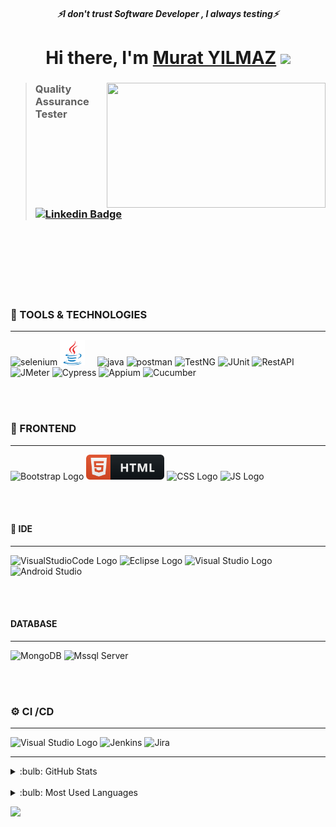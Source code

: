 <h5 align="center">
   <i>⚡️I don't trust Software Developer , I always testing⚡️</i>
</h5>
<div align="center">
   <h1>Hi there, I'm <a href="https://www.linkedin.com/in/murat-yilmaz-2b4322187/">Murat YILMAZ</a> 
      <img src="https://media.giphy.com/media/hvRJCLFzcasrR4ia7z/giphy.gif" width="25px"> 
   </h1>  
</div>
<div>
   <img src="https://uploads.toptal.io/blog/image/91302/toptal-blog-image-1434578005589-4e6897ec04cc0b3c7075b9b011ee915c.gif" align="right" width="350" height="200" >

   > ### Quality Assurance Tester   [![Linkedin Badge](https://img.shields.io/badge/-LinkedIn-blue?style=flat-square&logo=Linkedin&logoColor=white)](https://www.linkedin.com/in/murat-yilmaz-2b4322187/)
   <br/>
   <br/>
   <br/>
   <br/>
   <br/>
   <br/>
</div>

### 🔗 TOOLS & TECHNOLOGIES
---

<p align="left">
   <img src="https://raw.githubusercontent.com/detain/svg-logos/780f25886640cef088af994181646db2f6b1a3f8/svg/selenium-logo.svg" alt="selenium"  height="40"/> 
<img src="https://raw.githubusercontent.com/devicons/devicon/master/icons/java/java-original.svg" alt="java" height="40"/>
&nbsp;&nbsp;&nbsp;
<img src="https://user-images.githubusercontent.com/33158051/103466428-2bd48f00-4d13-11eb-8d30-4602a442bfad.png" alt="java" height="40"> 
<img src="https://westfax.com/img/Postman_Logo.svg" alt="postman" height="40"/>  
<img src="https://user-images.githubusercontent.com/81934354/180577097-fa1faeea-46f3-4ff4-a57a-30a363d261ac.png" height="40" alt="TestNG"> 
<img src="https://user-images.githubusercontent.com/81934354/180577099-99a16421-fa06-46ea-aa04-d53668f726f5.png" height="40" alt="JUnit"> 
<img src="https://svgshare.com/i/jKN.svg" height="40" alt="RestAPI"> 
<img src="https://svn.apache.org/repos/asf/jmeter/site/images/logo.svg" height="40" alt="JMeter"> 
<img src="https://upload.wikimedia.org/wikipedia/commons/a/a4/Cypress.png" height="40" alt="Cypress"> 
<img src="https://www.keytorc.com/wp-content/uploads/2014/08/appium.png" height="40" alt="Appium"> 
<img src="https://svgshare.com/i/jMU.svg" height="40" alt="Cucumber"> 
</p>

<br/>
<br/>

### 🔗 FRONTEND
---
<p align="left">
<img src="https://svgshare.com/i/jMe.svg" alt="Bootstrap Logo" height="40"/>
<img src="https://raw.githubusercontent.com/8bithemant/8bithemant/master/svg/dev/languages/html.svg" alt="HTML Logo" height="40"/>
<img src="https://www.vectorlogo.zone/logos/w3_css/w3_css-ar21.svg" alt="CSS Logo" height="40"/>
<img src="https://repository-images.githubusercontent.com/161459736/524e6f00-8313-11e9-9c74-51546bca55a3" alt="JS Logo" height="40"/>

</p>

<br/>
<br/>

#### 🔧 IDE
---
<p align="left">

<img src="https://docs.toradex.com/107819-visual-studio-code-logo-2020.svg" alt="VisualStudioCode Logo" height="40"/>      
<img src="https://upload.wikimedia.org/wikipedia/commons/d/d0/Eclipse-Luna-Logo.svg" alt="Eclipse Logo" height="40"/>
<img src="https://upload.wikimedia.org/wikipedia/commons/1/19/Visual_Studio_2012_logo_and_wordmark.svg" alt="Visual Studio Logo" height="40"/>
<img src="https://user-images.githubusercontent.com/81934354/180577101-bc67bc5e-6244-4486-960e-dc0cad8b82a0.png" height="40" alt="Android Studio"></p>

</p>
<br/>
<br/>
   
#### DATABASE
---
<p align="left">
<img src="https://upload.wikimedia.org/wikipedia/commons/9/93/MongoDB_Logo.svg" alt="MongoDB" height="40" />
<img src="https://www.kindpng.com/picc/m/403-4036315_microsoft-sql-server-logo-sql-server-logo-svg.png" alt="Mssql Server" height="40" />

</p>

<br/>
<br/>

### ⚙️ CI /CD
---
<p align="left"> 
<img src="https://cdn.cdnlogo.com/logos/d/8/docker.svg" alt="Visual Studio Logo" height="40" />
<img src="https://upload.wikimedia.org/wikipedia/commons/e/e3/Jenkins_logo_with_title.svg" alt="Jenkins" height="40" />
<img src="https://svgshare.com/i/jKP.svg" alt="Jira" height="40" /> 
 
</p>

---
 
<details>
<summary>:bulb: GitHub Stats   </summary>
<img src="https://github-readme-stats.vercel.app/api?username=muratylmz44&theme=cobalt" >

</details>

<br/>

<details>
<summary>:bulb: Most Used Languages   </summary>
<img src="https://github-readme-stats.vercel.app/api/top-langs/?username=muratylmz44&layout=compact" >

</details>


![](https://komarev.com/ghpvc/?username=muratylmz44&color=green)

 




   
   










































































